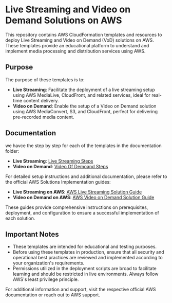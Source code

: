 # Live Streaming and Video on Demand Solutions on AWS

This repository contains AWS CloudFormation templates and resources to deploy Live Streaming and Video on Demand (VoD) solutions on AWS. These templates provide an educational platform to understand and implement media processing and distribution services using AWS.

## Purpose

The purpose of these templates is to:

- **Live Streaming**: Facilitate the deployment of a live streaming setup using AWS MediaLive, CloudFront, and related services, ideal for real-time content delivery.
- **Video on Demand**: Enable the setup of a Video on Demand solution using AWS MediaConvert, S3, and CloudFront, perfect for delivering pre-recorded media content.

## Documentation

we havce the step by step for each of the templates in the documentation folder:
- **Live Streaming**: [Live Streaming Steps](documentation/deploy-instructions-live-streaming.md)
- **Video on Demand**: [Video Of Demoand Steps](documentation/deploy-instructions-video-on-demand.md)

For detailed setup instructions and additional documentation, please refer to the official AWS Solutions Implementation guides:

- **Live Streaming on AWS**: [AWS Live Streaming Solution Guide](https://docs.aws.amazon.com/solutions/latest/live-streaming/index.html)
- **Video on Demand on AWS**: [AWS Video on Demand Solution Guide](https://docs.aws.amazon.com/solutions/latest/video-on-demand-on-aws/index.html)

These guides provide comprehensive instructions on prerequisites, deployment, and configuration to ensure a successful implementation of each solution.

## Important Notes

- These templates are intended for educational and testing purposes.
- Before using these templates in production, ensure that all security and operational best practices are reviewed and implemented according to your organization's requirements.
- Permissions utilized in the deployment scripts are broad to facilitate learning and should be restricted in live environments. Always follow AWS's least privilege principle.

For additional information and support, visit the respective official AWS documentation or reach out to AWS support.
